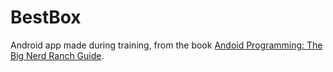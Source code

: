 # BestBox
Android app made during training, from the book [Andoid Programming: The Big Nerd Ranch Guide]().
